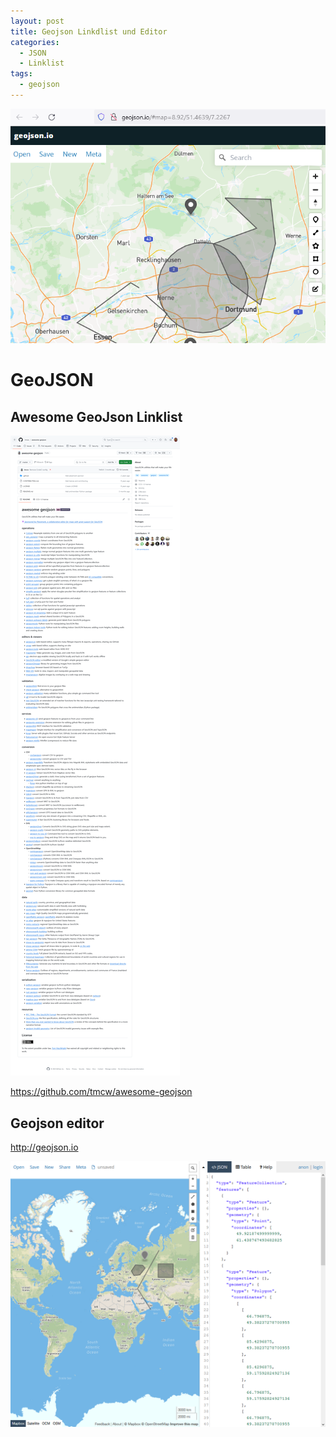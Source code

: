 ```yaml
---
layout: post
title: Geojson Linkdlist und Editor
categories:
  - JSON
  - Linklist
tags:
  - geojson
---
```


![](../pics/2019-08-07-geojson-editor_IMG-20240308135604476.png)

# GeoJSON 
## Awesome GeoJson Linklist

![](../pics/2019-08-07-geojson-editor_IMG-20240308135604541.png)

<https://github.com/tmcw/awesome-geojson>

## Geojson editor

<http://geojson.io>

![Screenshot_2019-08-07 geojson io.png](../pics/2019-08-07-geojson-editor_IMG-20240308135604597.png)

